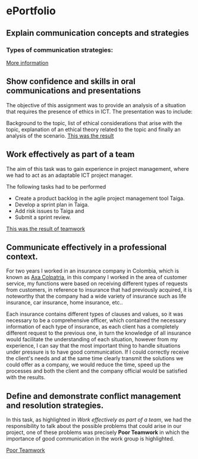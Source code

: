 # ePortfolio

## Explain communication concepts and strategies



### Types of communication strategies:


[More information](https://study.com/academy/lesson/what-are-communication-strategies-definition-types-examples.html)

## Show confidence and skills in oral communications and presentations

The objective of this assignment was to provide an analysis of a situation that requires the presence of ethics in ICT. 
The presentation was to include:

Background to the topic, list of ethical considerations that arise with the topic, explanation of an ethical theory related to the topic and finally an analysis of the 
scenario. 
[This was the result](evidence2.mp4)

## Work effectively as part of a team

The aim of this task was to gain experience in project management, where we had to act as an adaptable ICT project manager. 

The following tasks had to be performed
- Create a product backlog in the agile project management tool Taiga.
- Develop a sprint plan in Taiga.
- Add risk issues to Taiga and
- Submit a sprint review.

[This was the result of teamwork](evidence3.mp4)

## Communicate effectively in a professional context.

For two years I worked in an insurance company in Colombia, which is known as [Axa Colpatria](https://www.axacolpatria.co/portal/), in this company I worked in the area of customer service, 
my functions were based on receiving different types of requests from customers, in reference to insurance that had previously acquired, it is noteworthy that the company had a wide variety of insurance such as life insurance, car insurance, home insurance, etc..


Each insurance contains different types of clauses and values, so it was necessary to be a comprehensive officer, which contained the necessary information of each 
type of insurance, as each client has a completely different request to the previous one, in turn the knowledge of all insurance would facilitate the understanding of 
each situation, however from my experience, I can say that the most important thing to handle situations under pressure is to have good communication. If I could 
correctly receive the client's needs and at the same time clearly transmit the solutions we could offer as a company, we would reduce the time, speed up the processes
and both the client and the company official would be satisfied with the results.

## Define and demonstrate conflict management and resolution strategies.

In this task, as highlighted in *Work effectively as part of a team*, we had the responsibility to talk about the possible problems that could arise in our project, one 
of these problems was precisely **Poor Teamwork** in which the importance of good communication in the work group is highlighted.

[Poor Teamwork](evidence5.mp4)



